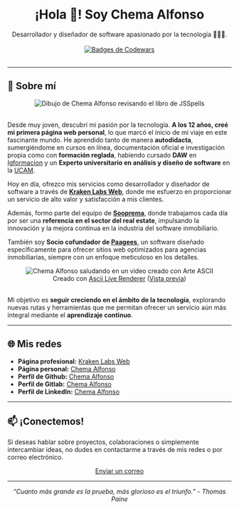 <div align="center">
	<h1 align="center">¡Hola 👋! Soy Chema Alfonso</h1>
</div>
<div align="center">
Desarrollador y diseñador de software apasionado por la tecnología 👨🏻‍💻.
</div>
&nbsp;

<div align="center">
  <a target="_blank" href="https://www.codewars.com/users/ChemaAlfonso">
    <img src="https://www.codewars.com/users/ChemaAlfonso/badges/large" alt="Badges de Codewars" />
  </a>
</div>
&nbsp;

---

## 🌟 Sobre mí

<div align="center">
  <img src="https://gitlab.com/ChemaAlfonso/ChemaAlfonso/-/raw/master/personal-jsspells.jpg" alt="Dibujo de Chema Alfonso revisando el libro de JSSpells" />
</div>
&nbsp;

Desde muy joven, descubrí mi pasión por la tecnología. **A los 12 años, creé mi primera página web personal**, lo que marcó el inicio de mi viaje en este fascinante mundo. He aprendido tanto de manera **autodidacta**, sumergiéndome en cursos en línea, documentación oficial e investigación propia como con **formación reglada**, habiendo cursado **DAW** en [Igformacion](https://igformacion.com) y un **Experto universitario en análisis y diseño de software** en la [UCAM](https://www.ucam.edu).

Hoy en día, ofrezco mis servicios como desarrollador y diseñador de software a través de **[Kraken Labs Web](https://krakenlabsweb.com)**, donde me esfuerzo en proporcionar un servicio de alto valor y satisfacción a mis clientes.

Además, formo parte del equipo de **[Sooprema](https://www.sooprema.com)**, donde trabajamos cada día por ser una **referencia en el sector del real estate**, impulsando la innovación y la mejora continua en la industria del software inmobiliario.

También soy **Socio cofundador de [Paagees](https://www.paagees.com)**, un software diseñado específicamente para ofrecer sitios web optimizados para agencias inmobiliarias, siempre con un enfoque meticuloso en los detalles.

<div align="center">
  <img src="https://chemaalfonso.com/assets/img/ascii-art-min.gif" alt="Chema Alfonso saludando en un video creado con Arte ASCII" />
</div>

<div align="center">
	Creado con <a href="https://github.com/ChemaAlfonso/Ascii-live-renderer">Ascii Live Renderer</a> (<a href="https://chemaalfonso.github.io/Ascii-live-renderer">Vista previa</a>)
</div>
&nbsp;

Mi objetivo es **seguir creciendo en el ámbito de la tecnología**, explorando nuevas rutas y herramientas que me permitan ofrecer un servicio aún más integral mediante el **aprendizaje continuo**.

---

## 🌐 Mis redes

-   **Página profesional:** [Kraken Labs Web](https://krakenlabsweb.com)
-   **Página personal:** [Chema Alfonso](https://chemaalfonso.com)
-   **Perfil de Github:** [Chema Alfonso](https://github.com/ChemaAlfonso)
-   **Perfil de Gitlab:** [Chema Alfonso](https://gitlab.com/ChemaAlfonso)
-   **Perfil de LinkedIn:** [Chema Alfonso](https://www.linkedin.com/in/chemaalfonso)

---

## 📫 ¡Conectemos!

Si deseas hablar sobre proyectos, colaboraciones o simplemente intercambiar ideas, no dudes en contactarme a través de mis redes o por correo electrónico.

<div align="center">
	<a href="mailto:hola@chemaalfonso.com">Enviar un correo</a>
</div>

---

<div align="center">
	<i>“Cuanto más grande es la prueba, más glorioso es el triunfo.” - Thomas Paine</i>
</div>
